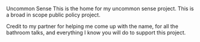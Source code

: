 Uncommon Sense 
This is the home for my uncommon sense project. This is a broad in scope public policy project.

Credit to my partner for helping me come up with the name, for all the bathroom talks, and everything I know you will do to support this project.
